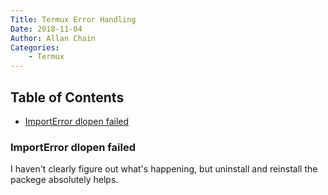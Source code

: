 ```yaml
---
Title: Termux Error Handling
Date: 2018-11-04
Author: Allan Chain
Categories:
    - Termux
---
```

## Table of Contents
- [ImportError dlopen failed](#importerror-dlopen-failed)

### ImportError dlopen failed
I haven't clearly figure out what's happening, but uninstall and reinstall the packege absolutely helps.

